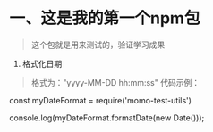 # 一、这是我的第一个npm包
> 这个包就是用来测试的，验证学习成果
1. 格式化日期
> 格式为："yyyy-MM-DD hh:mm:ss"
代码示例：

const myDateFormat = require('momo-test-utils')

console.log(myDateFormat.formatDate(new Date()));